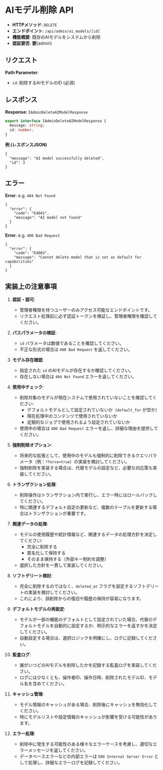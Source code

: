 # AIモデル削除 API

- **HTTPメソッド**: `DELETE`
- **エンドポイント**: `/api/admin/ai_models/[id]`
- **機能概要**: 既存のAIモデルをシステムから削除
- **認証要否**: **要**(admin)

## リクエスト

**Path Parameter**:
- `id`: 削除するAIモデルのID (必須)

## レスポンス

**Response**: `IAdminDeleteAIModelResponse`
```ts
export interface IAdminDeleteAIModelResponse {
  message: string;
  id: number;
}
```

**例 (レスポンスJSON)**
```jsonc
{
  "message": "AI model successfully deleted",
  "id": 3
}
```

## エラー

**Error**: e.g. `404 Not Found`
```jsonc
{
  "error": {
    "code": "E4041",
    "message": "AI model not found"
  }
}
```

**Error**: e.g. `400 Bad Request`
```jsonc
{
  "error": {
    "code": "E4003",
    "message": "Cannot delete model that is set as default for capabilities"
  }
}
```

## 実装上の注意事項

1. **認証・認可**:
   - 管理者権限を持つユーザーのみアクセス可能なエンドポイントです。
   - リクエスト処理前に必ず認証トークンを検証し、管理者権限を確認してください。

2. **パスパラメータの検証**:
   - `id` パラメータは数値であることを確認してください。
   - 不正な形式の場合は `400 Bad Request` を返してください。

3. **モデル存在確認**:
   - 指定された `id` のAIモデルが存在するか確認してください。
   - 存在しない場合は `404 Not Found` エラーを返してください。

4. **使用中チェック**:
   - 削除対象のモデルが現在システムで使用されていないことを確認してください:
     - デフォルトモデルとして設定されていないか（`default_for` が空か）
     - 現在処理中のコンテンツで使用されていないか
     - 定期的なジョブで使用されるよう設定されていないか
   - 使用中の場合は `400 Bad Request` エラーを返し、詳細な理由を提供してください。

5. **強制削除オプション**:
   - 将来的な拡張として、使用中のモデルも強制的に削除できるクエリパラメータ（例：`?force=true`）の実装を検討してください。
   - 強制削除を実装する場合は、代替モデルの設定など、必要な対応策も実装してください。

6. **トランザクション処理**:
   - 削除操作はトランザクション内で実行し、エラー時にはロールバックしてください。
   - 特に関連するデフォルト設定の更新など、複数のテーブルを更新する場合はトランザクションが重要です。

7. **関連データの処理**:
   - モデルの使用履歴や統計情報など、関連するデータの処理方針を決定してください:
     - 完全に削除する
     - 匿名化して保持する
     - そのまま保持する（外部キー制約を調整）
   - 選択した方針を一貫して実装してください。

8. **ソフトデリート検討**:
   - 完全に削除するのではなく、`deleted_at` フラグを設定するソフトデリートの実装を検討してください。
   - これにより、誤削除からの復旧や履歴の保持が容易になります。

9. **デフォルトモデルの再設定**:
   - モデルが一部の機能のデフォルトとして設定されていた場合、代替のデフォルトモデルを自動的に設定するか、明示的なエラーを返すかを決定してください。
   - 自動設定する場合は、選択ロジックを明確にし、ログに記録してください。

10. **監査ログ**:
    - 誰がいつどのAIモデルを削除したかを記録する監査ログを実装してください。
    - ログには少なくとも、操作者ID、操作日時、削除されたモデルID、モデル名を含めてください。

11. **キャッシュ管理**:
    - モデル情報のキャッシュがある場合、削除後にキャッシュを無効化してください。
    - 特にモデルリストや設定情報のキャッシュが影響を受ける可能性があります。

12. **エラー処理**:
    - 削除中に発生する可能性のある様々なエラーケースを考慮し、適切なエラーメッセージを返してください。
    - データベースエラーなどの内部エラーは `500 Internal Server Error` として処理し、詳細なエラーログを記録してください。
